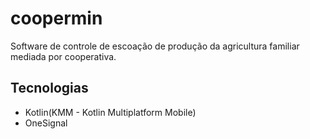 # coopermin
 Software de controle de escoação de produção da agricultura familiar mediada por cooperativa.

## Tecnologias

* Kotlin(KMM - Kotlin Multiplatform Mobile)
* OneSignal
